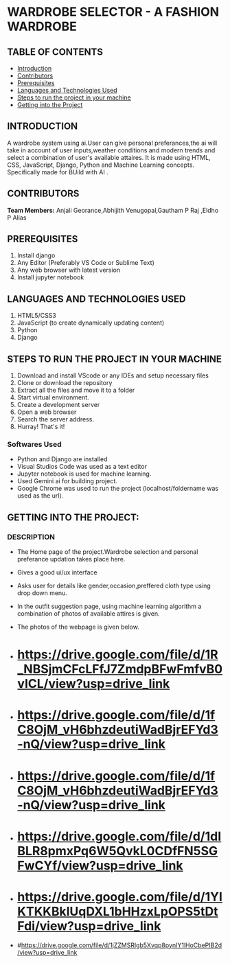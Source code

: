 # WARDROBE SELECTOR - A FASHION WARDROBE

## TABLE OF CONTENTS
- [Introduction](#introduction)
- [Contributors](#contributors)
- [Prerequisites](#prerequisites)
- [Languages and Technologies Used](#languages-and-technologies-used)
- [Steps to run the project in your machine](#steps-to-run-the-project-in-your-machine)
- [Getting into the Project](#getting-into-the-project)

## INTRODUCTION
A wardrobe system using ai.User can give personal preferances,the ai will take in account of user inputs,weather conditions and modern trends and select a combination of user's available attaires. It is made using HTML, CSS, JavaScript, Django, Python and Machine Learning concepts.
Specifically made for BUild with AI .


## CONTRIBUTORS
**Team Members:** Anjali Georance,Abhijith Venugopal,Gautham P Raj ,Eldho P Alias

## PREREQUISITES
1. Install django
2. Any Editor (Preferably VS Code or Sublime Text)
3. Any web browser with latest version
4. Install jupyter notebook

## LANGUAGES AND TECHNOLOGIES USED
1. HTML5/CSS3
2. JavaScript (to create dynamically updating content)
3. Python
4. Django


## STEPS TO RUN THE PROJECT IN YOUR MACHINE
1. Download and install VScode or any IDEs and setup necessary files
2. Clone or download the repository
3. Extract all the files and move it to a folder
4. Start virtual environment.
5. Create a development server
6. Open a web browser
7. Search the server address.
8. Hurray! That's it!

### Softwares Used
  - Python and Django are installed
  - Visual Studios Code was used as a text editor
  - Jupyter notebook is used for machine learning.
  - Used Gemini ai for building project.
  - Google Chrome was used to run the project (localhost/foldername was used as the url).

## GETTING INTO THE PROJECT:

### DESCRIPTION
- The Home page of the project.Wardrobe selection and personal preferance updation takes place here.
- Gives a good ui/ux interface
- Asks user for details like gender,occasion,preffered cloth type using drop down menu.
- In the outfit suggestion page, using machine learning algorithm a combination of photos of available attires is given.
- The photos of the webpage is given below.

  
-  # https://drive.google.com/file/d/1R_NBSjmCFcLFfJ7ZmdpBFwFmfvB0vICL/view?usp=drive_link
-  # https://drive.google.com/file/d/1fC8OjM_vH6bhzdeutiWadBjrEFYd3-nQ/view?usp=drive_link
-  # https://drive.google.com/file/d/1fC8OjM_vH6bhzdeutiWadBjrEFYd3-nQ/view?usp=drive_link
-  # https://drive.google.com/file/d/1dIBLR8pmxPq6W5QvkL0CDfFN5SGFwCYf/view?usp=drive_link
-  # https://drive.google.com/file/d/1YIKTKKBkIUqDXL1bHHzxLpOPS5tDtFdi/view?usp=drive_link
-   #https://drive.google.com/file/d/1jZZMSRlgb5Xvqp8pynIY1lHoCbePIB2d/view?usp=drive_link



